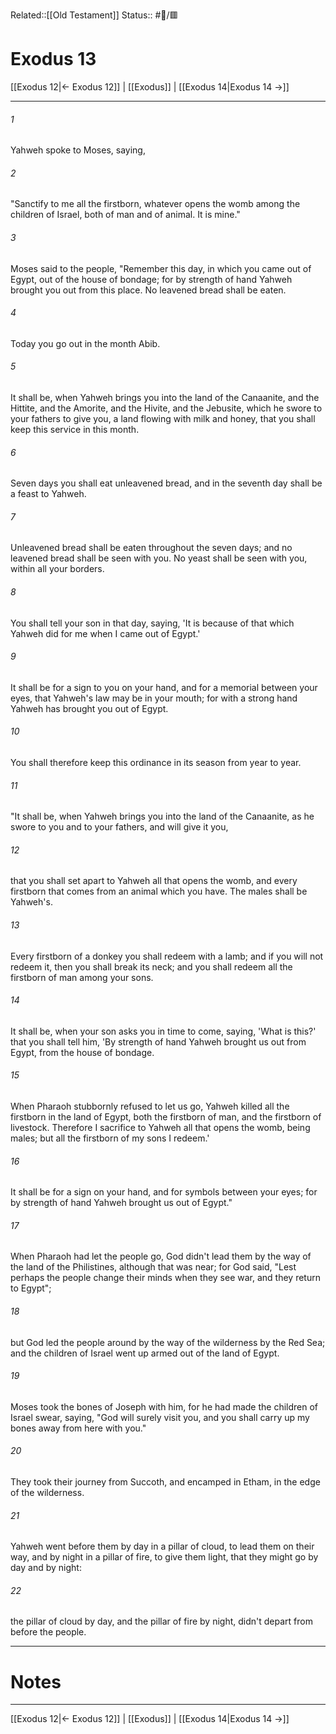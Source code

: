 Related::[[Old Testament]]
Status:: #📖/🟥
# Exodus 13

[[Exodus 12|← Exodus 12]] | [[Exodus]] | [[Exodus 14|Exodus 14 →]]
***



###### 1 
Yahweh spoke to Moses, saying, 

###### 2 
"Sanctify to me all the firstborn, whatever opens the womb among the children of Israel, both of man and of animal. It is mine." 

###### 3 
Moses said to the people, "Remember this day, in which you came out of Egypt, out of the house of bondage; for by strength of hand Yahweh brought you out from this place. No leavened bread shall be eaten. 

###### 4 
Today you go out in the month Abib. 

###### 5 
It shall be, when Yahweh brings you into the land of the Canaanite, and the Hittite, and the Amorite, and the Hivite, and the Jebusite, which he swore to your fathers to give you, a land flowing with milk and honey, that you shall keep this service in this month. 

###### 6 
Seven days you shall eat unleavened bread, and in the seventh day shall be a feast to Yahweh. 

###### 7 
Unleavened bread shall be eaten throughout the seven days; and no leavened bread shall be seen with you. No yeast shall be seen with you, within all your borders. 

###### 8 
You shall tell your son in that day, saying, 'It is because of that which Yahweh did for me when I came out of Egypt.' 

###### 9 
It shall be for a sign to you on your hand, and for a memorial between your eyes, that Yahweh's law may be in your mouth; for with a strong hand Yahweh has brought you out of Egypt. 

###### 10 
You shall therefore keep this ordinance in its season from year to year. 

###### 11 
"It shall be, when Yahweh brings you into the land of the Canaanite, as he swore to you and to your fathers, and will give it you, 

###### 12 
that you shall set apart to Yahweh all that opens the womb, and every firstborn that comes from an animal which you have. The males shall be Yahweh's. 

###### 13 
Every firstborn of a donkey you shall redeem with a lamb; and if you will not redeem it, then you shall break its neck; and you shall redeem all the firstborn of man among your sons. 

###### 14 
It shall be, when your son asks you in time to come, saying, 'What is this?' that you shall tell him, 'By strength of hand Yahweh brought us out from Egypt, from the house of bondage. 

###### 15 
When Pharaoh stubbornly refused to let us go, Yahweh killed all the firstborn in the land of Egypt, both the firstborn of man, and the firstborn of livestock. Therefore I sacrifice to Yahweh all that opens the womb, being males; but all the firstborn of my sons I redeem.' 

###### 16 
It shall be for a sign on your hand, and for symbols between your eyes; for by strength of hand Yahweh brought us out of Egypt." 

###### 17 
When Pharaoh had let the people go, God didn't lead them by the way of the land of the Philistines, although that was near; for God said, "Lest perhaps the people change their minds when they see war, and they return to Egypt"; 

###### 18 
but God led the people around by the way of the wilderness by the Red Sea; and the children of Israel went up armed out of the land of Egypt. 

###### 19 
Moses took the bones of Joseph with him, for he had made the children of Israel swear, saying, "God will surely visit you, and you shall carry up my bones away from here with you." 

###### 20 
They took their journey from Succoth, and encamped in Etham, in the edge of the wilderness. 

###### 21 
Yahweh went before them by day in a pillar of cloud, to lead them on their way, and by night in a pillar of fire, to give them light, that they might go by day and by night: 

###### 22 
the pillar of cloud by day, and the pillar of fire by night, didn't depart from before the people.

---
# Notes


***
[[Exodus 12|← Exodus 12]] | [[Exodus]] | [[Exodus 14|Exodus 14 →]]

